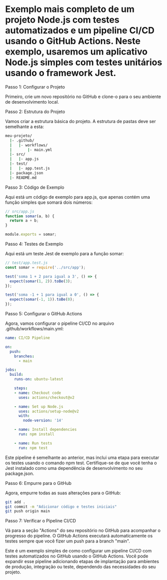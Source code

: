 # Exemplo mais completo de um projeto Node.js com testes automatizados e um pipeline CI/CD usando o GitHub Actions. Neste exemplo, usaremos um aplicativo Node.js simples com testes unitários usando o framework Jest.

Passo 1: Configurar o Projeto

Primeiro, crie um novo repositório no GitHub e clone-o para o seu ambiente de desenvolvimento local.

Passo 2: Estrutura do Projeto

Vamos criar a estrutura básica do projeto. A estrutura de pastas deve ser semelhante a esta:

```bash
meu-projeto/
  |- .github/
  |   |- workflows/
  |       |- main.yml
  |- src/
  |   |- app.js
  |- test/
  |   |- app.test.js
  |- package.json
  |- README.md
```

Passo 3: Código de Exemplo

Aqui está um código de exemplo para app.js, que apenas contém uma função simples que somará dois números:

```javascript
// src/app.js
function somar(a, b) {
  return a + b;
}

module.exports = somar;
```

Passo 4: Testes de Exemplo

Aqui está um teste Jest de exemplo para a função somar:

```javascript
// test/app.test.js
const somar = require('../src/app');

test('soma 1 + 2 para igual a 3', () => {
  expect(somar(1, 2)).toBe(3);
});

test('soma -1 + 1 para igual a 0', () => {
  expect(somar(-1, 1)).toBe(0);
});
```

Passo 5: Configurar o GitHub Actions

Agora, vamos configurar o pipeline CI/CD no arquivo .github/workflows/main.yml:

```yaml
name: CI/CD Pipeline

on:
  push:
    branches:
      - main

jobs:
  build:
    runs-on: ubuntu-latest

    steps:
    - name: Checkout code
      uses: actions/checkout@v2

    - name: Set up Node.js
      uses: actions/setup-node@v2
      with:
        node-version: '14'

    - name: Install dependencies
      run: npm install

    - name: Run tests
      run: npm test
```

Este pipeline é semelhante ao anterior, mas inclui uma etapa para executar os testes usando o comando npm test. Certifique-se de que você tenha o Jest instalado como uma dependência de desenvolvimento no seu package.json.

Passo 6: Empurre para o GitHub

Agora, empurre todas as suas alterações para o GitHub:

```bash
git add .
git commit -m "Adicionar código e testes iniciais"
git push origin main
```

Passo 7: Verificar o Pipeline CI/CD

Vá para a seção "Actions" do seu repositório no GitHub para acompanhar o progresso do pipeline. O GitHub Actions executará automaticamente os testes sempre que você fizer um push para a branch "main".

Este é um exemplo simples de como configurar um pipeline CI/CD com testes automatizados no GitHub usando o GitHub Actions. Você pode expandir esse pipeline adicionando etapas de implantação para ambientes de produção, integração ou teste, dependendo das necessidades do seu projeto.
